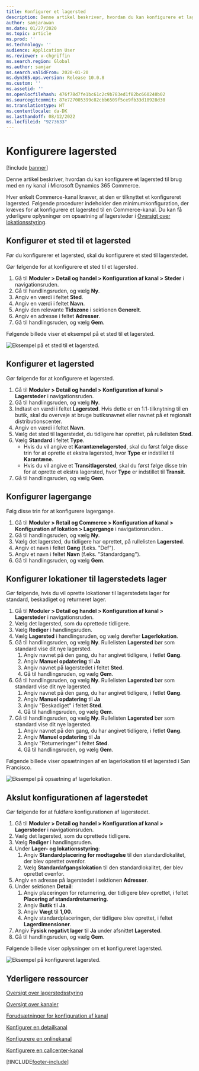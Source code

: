```yaml
---
title: Konfigurer et lagersted
description: Denne artikel beskriver, hvordan du kan konfigurere et lagersted til brug med en ny kanal i Microsoft Dynamics 365 Commerce.
author: samjarawan
ms.date: 01/27/2020
ms.topic: article
ms.prod: ''
ms.technology: ''
audience: Application User
ms.reviewer: v-chgriffin
ms.search.region: Global
ms.author: samjar
ms.search.validFrom: 2020-01-20
ms.dyn365.ops.version: Release 10.0.8
ms.custom: ''
ms.assetid: ''
ms.openlocfilehash: 476f78d7fe1bc61c2c9b783ed1f82bc660248b02
ms.sourcegitcommit: 87e727005399c82cbb6509f5ce9fb33d18928d30
ms.translationtype: HT
ms.contentlocale: da-DK
ms.lasthandoff: 08/12/2022
ms.locfileid: "9273633"
---
```

# <a name="warehouse-set-up"></a>Konfigurere lagersted

[!include [banner](includes/banner.md)]

Denne artikel beskriver, hvordan du kan konfigurere et lagersted til brug med en ny kanal i Microsoft Dynamics 365 Commerce.

Hver enkelt Commerce-kanal kræver, at den er tilknyttet et konfigureret lagersted. Følgende procedurer indeholder den minimumkonfiguration, der kræves for at konfigurere et lagersted til en Commerce-kanal. Du kan få yderligere oplysninger om opsætning af lagersteder i [Oversigt over lokationsstyring](../supply-chain/warehousing/warehouse-management-overview.md?toc=/dynamics365/commerce/toc.json).

## <a name="configure-a-warehouse-site"></a>Konfigurer et sted til et lagersted

Før du konfigurerer et lagersted, skal du konfigurere et sted til lagerstedet.

Gør følgende for at konfigurere et sted til et lagersted.

1. Gå til **Moduler \> Detail og handel \> Konfiguration af kanal \> Steder** i navigationsruden.
1. Gå til handlingsruden, og vælg **Ny**.
1. Angiv en værdi i feltet **Sted**.
1. Angiv en værdi i feltet **Navn**.
1. Angiv den relevante **Tidszone** i sektionen **Generelt**.
1. Angiv en adresse i feltet **Adresser**.
1. Gå til handlingsruden, og vælg **Gem**.

Følgende billede viser et eksempel på et sted til et lagersted.

![Eksempel på et sted til et lagersted.](media/warehouse-site.png)

## <a name="set-up-a-warehouse"></a>Konfigurer et lagersted

Gør følgende for at konfigurere et lagersted.

1. Gå til **Moduler \> Detail og handel \> Konfiguration af kanal \> Lagersteder** i navigationsruden.
1. Gå til handlingsruden, og vælg **Ny**.
1. Indtast en værdi i feltet **Lagersted**.  Hvis dette er en 1:1-tilknytning til en butik, skal du overveje at bruge butiksnavnet eller navnet på et regionalt distributionscenter.
1. Angiv en værdi i feltet **Navn**.
1. Vælg det sted til lagerstedet, du tidligere har oprettet, på rullelisten **Sted**.
1. Vælg **Standard** i feltet **Type**.
    - Hvis du vil angive et **Karantænelagersted**, skal du først følge disse trin for at oprette et ekstra lagersted, hvor **Type** er indstillet til **Karantæne**.
    - Hvis du vil angive et **Transitlagersted**, skal du først følge disse trin for at oprette et ekstra lagersted, hvor **Type** er indstillet til **Transit**.
1. Gå til handlingsruden, og vælg **Gem**.

## <a name="set-up-inventory-aisles"></a>Konfigurer lagergange

Følg disse trin for at konfigurere lagergange.

1. Gå til **Moduler \> Retail og Commerce \> Konfiguration af kanal \> Konfiguration af lokation \> Lagergange** i navigationsruden..
1. Gå til handlingsruden, og vælg **Ny**.
1. Vælg det lagersted, du tidligere har oprettet, på rullelisten **Lagersted**.
1. Angiv et navn i feltet **Gang** (f.eks. "Def").
1. Angiv et navn i feltet **Navn** (f.eks. "Standardgang").
1. Gå til handlingsruden, og vælg **Gem**.

## <a name="set-up-warehouse-inventory-locations"></a>Konfigurer lokationer til lagerstedets lager

Gør følgende, hvis du vil oprette lokationer til lagerstedets lager for standard, beskadiget og returneret lager.

1. Gå til **Moduler \> Detail og handel \> Konfiguration af kanal \> Lagersteder** i navigationsruden.
1. Vælg det lagersted, som du oprettede tidligere.
1. Vælg **Rediger** i handlingsruden.
1. Vælg **Lagersted** i handlingsruden, og vælg derefter **Lagerlokation**.
1. Gå til handlingsruden, og vælg **Ny**. Rullelisten **Lagersted** bør som standard vise dit nye lagersted.
    1. Angiv navnet på den gang, du har angivet tidligere, i fetlet **Gang**. 
    1. Angiv **Manuel opdatering** til **Ja**
    1. Angiv navnet på lagerstedet i feltet **Sted**.
    1. Gå til handlingsruden, og vælg **Gem**.
 1. Gå til handlingsruden, og vælg **Ny**.  Rullelisten **Lagersted** bør som standard vise dit nye lagersted.
    1. Angiv navnet på den gang, du har angivet tidligere, i fetlet **Gang**.  
    1. Angiv **Manuel opdatering** til **Ja**
    1. Angiv "Beskadiget" i feltet **Sted**.
    1. Gå til handlingsruden, og vælg **Gem**.
 1. Gå til handlingsruden, og vælg **Ny**.  Rullelisten **Lagersted** bør som standard vise dit nye lagersted.
    1. Angiv navnet på den gang, du har angivet tidligere, i fetlet **Gang**. 
    1. Angiv **Manuel opdatering** til **Ja**
    1. Angiv "Returneringer" i feltet **Sted**.
    1. Gå til handlingsruden, og vælg **Gem**.
    
Følgende billede viser opsætningen af en lagerlokation til et lagersted i San Francisco.

![Eksempel på opsætning af lagerlokation.](media/warehouse-inventory-locations.png)
    
## <a name="complete-warehouse-setup"></a>Akslut konfigurationen af lagerstedet

Gør følgende for at fuldføre konfigurationen af lagerstedet.

1. Gå til **Moduler \> Detail og handel \> Konfiguration af kanal \> Lagersteder** i navigationsruden.
1. Vælg det lagersted, som du oprettede tidligere.
1. Vælg **Rediger** i handlingsruden.
1. Under **Lager- og lokationsstyring**:
    1. Angiv **Standardplacering for modtagelse** til den standardlokalitet, der blev oprettet ovenfor.
    1. Vælg **Standardafgangslokation** til den standardlokalitet, der blev oprettet ovenfor.
1. Angiv en adresse på lagerstedet i sektionen **Adresser**.
1. Under sektionen **Detail**: 
    1. Angiv placeringen for returnering, der tidligere blev oprettet, i feltet **Placering af standardreturnering**.
    1. Angiv **Butik** til **Ja**.
    1. Angiv **Vægt** til **1,00**. 
    1. Angiv standardplaceringen, der tidligere blev oprettet, i feltet **Lagerdimensioner**.
1. Angiv **Fysisk negativt lager** til **Ja** under afsnittet **Lagersted**.
1. Gå til handlingsruden, og vælg **Gem**.

Følgende billede viser oplysninger om et konfigureret lagersted.

![Eksempel på konfigureret lagersted.](media/warehouse-sample.png)

## <a name="additional-resources"></a>Yderligere ressourcer

[Oversigt over lagerstedsstyring](../supply-chain/warehousing/warehouse-management-overview.md?toc=/dynamics365/commerce/toc.json)

[Oversigt over kanaler](channels-overview.md)

[Forudsætninger for konfiguration af kanal](channels-prerequisites.md)

[Konfigurer en detailkanal](channel-setup-retail.md)
    
[Konfigurere en onlinekanal](channel-setup-online.md)

[Konfigurere en callcenter-kanal](channel-setup-callcenter.md)







[!INCLUDE[footer-include](../includes/footer-banner.md)]
